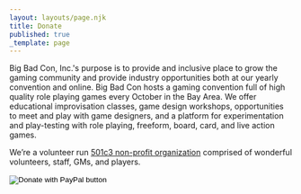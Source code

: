 ```yaml
---
layout: layouts/page.njk
title: Donate
published: true
_template: page
---
```


Big Bad Con, Inc.'s purpose is to provide and inclusive place to grow the gaming community and provide industry opportunities both at our yearly convention and online. Big Bad Con hosts a gaming convention full of high quality role playing games every October in the Bay Area. We offer educational improvisation classes, game design workshops, opportunities to meet and play with game designers, and a platform for experimentation and play-testing with role playing, freeform, board, card, and live action games.

We’re a volunteer run [501c3 non-profit organization](https://www.bigbadcon.com/non-profit) comprised of wonderful volunteers, staff, GMs, and players.

<form action="https://www.paypal.com/donate" method="post" target="_top">
  <input type="hidden" name="hosted_button_id" value="33D5DMTUEHWKE" />
  <input type="image" src="https://www.paypalobjects.com/en_US/i/btn/btn_donateCC_LG.gif" border="0" name="submit" title="PayPal - The safer, easier way to pay online!" alt="Donate with PayPal button" />
  <img alt="" border="0" src="https://www.paypal.com/en_US/i/scr/pixel.gif" width="1" height="1" />
</form>

